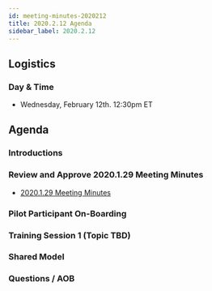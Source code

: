 ```yaml
---
id: meeting-minutes-2020212
title: 2020.2.12 Agenda
sidebar_label: 2020.2.12
---
```


## Logistics 
### Day & Time
* Wednesday, February 12th. 12:30pm ET

## Agenda
### Introductions

### Review and Approve 2020.1.29 Meeting Minutes
* [2020.1.29 Meeting Minutes](2020.1.29-pilot-project-minutes.md)

### Pilot Participant On-Boarding

### Training Session 1 (Topic TBD)

### Shared Model

### Questions / AOB